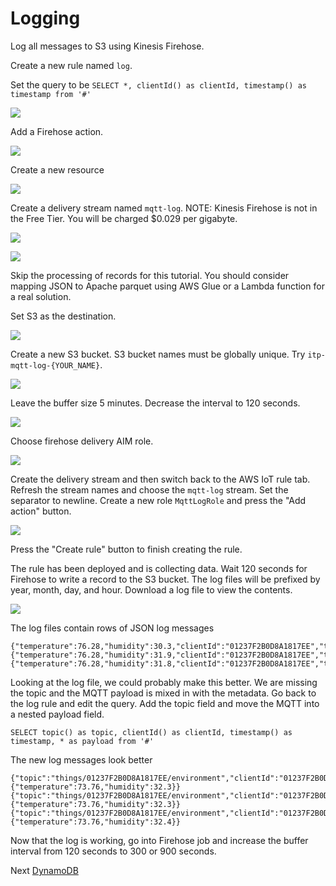 # Logging

Log all messages to S3 using Kinesis Firehose.

Create a new rule named `log`.

Set the query to be `SELECT *, clientId() as clientId, timestamp() as timestamp from '#'`

![](img/log-rule.png)

Add a Firehose action.

![](img/log-firehose-action.png)

Create a new resource

![](img/log-firehose-create-resource.png)

Create a delivery stream named `mqtt-log`. NOTE: Kinesis Firehose is not in the Free Tier. You will be charged $0.029 per gigabyte.

![](img/log-kinesis-welcome.png)

![](img/log-kinesis-new-delivery-stream.png)

Skip the processing of records for this tutorial. You should consider mapping JSON to Apache parquet using AWS Glue or a Lambda function for a real solution.

Set S3 as the destination.

![](img/log-kinesis-s3-destination.png)

Create a new S3 bucket. S3 bucket names must be globally unique. Try `itp-mqtt-log-{YOUR_NAME}`.

![](img/log-kinesis-s3-bucket.png)

Leave the buffer size 5 minutes. Decrease the interval to 120 seconds.

![](img/log-kinesis-config.png)

Choose firehose delivery AIM role.

![](img/log-kinesis-role.png)

Create the delivery stream and then switch back to the AWS IoT rule tab. Refresh the stream names and choose the `mqtt-log` stream. Set the separator to newline.  Create a new role `MqttLogRole` and press the "Add action" button.

![](img/log-action.png)

Press the "Create rule" button to finish creating the rule.

The rule has been deployed and is collecting data. Wait 120 seconds for Firehose to write a record to the S3 bucket. The log files will be prefixed by year, month, day, and hour. Download a log file to view the contents.

![](img/log-s3-bucket.png)

The log files contain rows of JSON log messages

    {"temperature":76.28,"humidity":30.3,"clientId":"01237F2B0D8A1817EE","timestamp":1553804431556}
    {"temperature":76.28,"humidity":31.9,"clientId":"01237F2B0D8A1817EE","timestamp":1553804441524}
    {"temperature":76.28,"humidity":31.8,"clientId":"01237F2B0D8A1817EE","timestamp":1553804451506}

Looking at the log file, we could probably make this better. We are missing the topic and the MQTT payload is mixed in with the metadata. Go back to the log rule and edit the query. Add the topic field and move the MQTT into a nested payload field.

    SELECT topic() as topic, clientId() as clientId, timestamp() as timestamp, * as payload from '#'

The new log messages look better
 
    {"topic":"things/01237F2B0D8A1817EE/environment","clientId":"01237F2B0D8A1817EE","timestamp":1553804960340,"payload":{"temperature":73.76,"humidity":32.3}}
    {"topic":"things/01237F2B0D8A1817EE/environment","clientId":"01237F2B0D8A1817EE","timestamp":1553804970337,"payload":{"temperature":73.76,"humidity":32.3}}
    {"topic":"things/01237F2B0D8A1817EE/environment","clientId":"01237F2B0D8A1817EE","timestamp":1553804980375,"payload":{"temperature":73.76,"humidity":32.4}}

Now that the log is working, go into Firehose job and increase the buffer interval from 120 seconds to 300 or 900 seconds.  

Next [DynamoDB](dynamo.md)